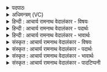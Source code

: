 <details><summary>पदपाठः</summary>

इ꣡न्द्र꣢꣯म्। वि꣡श्वाः꣢। अ꣣वीवृधन्। समुद्र꣡व्य꣢चसम्। स꣣मुद्र꣢। व्य꣣चसम्। गि꣡रः꣢꣯। र꣣थी꣡त꣢मम्। र꣣थी꣡नाम्। वा꣡जा꣢꣯नाम्। स꣡त्प꣢꣯तिम्। सत्। प꣣तिम्। प꣡ति꣢꣯म्। ३४३।
</details>

<details><summary>अधिमन्त्रम् (VC)</summary>

- इन्द्रः
- जेता माधुच्छन्दसः
- अनुष्टुप्
- गान्धारः
- ऐन्द्रं काण्डम्
</details>

<details><summary>हिन्दी : आचार्य रामनाथ वेदालंकार - विषयः</summary>

अगले मन्त्र में पुनः इन्द्र की महिमा का विषय वर्णित है।
</details>

<details><summary>हिन्दी : आचार्य रामनाथ वेदालंकार - पदार्थः</summary>

पदार्थान्वयभाषाः -  प्रथम—परमेश्वर के पक्ष में। (विश्वाः) सब (गिरः) स्तुति-वाणियाँ वा वेद-वाणियाँ (समुद्र-व्यचसम्) सागर और अन्तरिक्ष के समान व्याप्तिवाले, (रथीनाम्) रथवालों में (रथीतमम्) सबसे बढ़कर रथवाले अर्थात् पृथिवी, सूर्य, चन्द्र आदि अनेक रथसदृश गतिशील लोकों के सर्वोच्च स्वामी, (वाजानाम्) सब बलों के (पतिम्) अधीश्वर, (सत्पतिम्) सज्जनों, सद्गुणों व सदाचारों के रक्षक (इन्द्रम्) परमैश्वर्यवान् परमात्मा का (अवीवृधन्) वर्धन अर्थात् महिमागान द्वारा प्रचार-प्रसार करती हैं ॥ द्वितीय—राजा के पक्ष में। (विश्वाः) सब (गिरः) राष्ट्रवासी प्रजाजनों की वाणियाँ (समुद्रव्यचसम्) जलपोतों से सागर में और विमानों से अन्तरिक्ष में व्याप्त, (रथीनाम्) यान-स्वामियों में (रथीतमम्) भूयान, जलयान और विमानों के सबसे बड़े स्वामी, (वाजानाम्) दैहिक, मानसिक और आत्मिक बलों, अन्नों वा युद्धों के (पतिम्) अधीश्वर, (सत्पतिम्) सज्जनों वा सत्कर्मों के रक्षक (इन्द्रम्) शत्रुविदारक तथा सुखप्रद राजा को (अवीवृधन्) बढ़ायें, उत्साहित करें ॥२॥ इस मन्त्र में श्लेषालङ्कार है। ‘रथी, रथी’ में लाटानुप्रास और ‘पतिम् पतिम्’ में यमक है ॥२॥
</details>

<details><summary>हिन्दी : आचार्य रामनाथ वेदालंकार - भावार्थः</summary>

भावार्थभाषाः -  सब वेदवाणियाँ और स्तोताओं की वाणियाँ परमेश्वर की ही महिमा का गान करती हैं। वैसे ही राष्ट्र में प्रजाओं की वाणियाँ प्रजावत्सल राजा की महिमा का गान करें ॥२॥
</details>

<details><summary>संस्कृत : आचार्य रामनाथ वेदालंकार - विषयः</summary>

अथ पुनरिन्द्रस्य महिम्नो विषयमाह।
</details>

<details><summary>संस्कृत : आचार्य रामनाथ वेदालंकार - पदार्थः</summary>

पदार्थान्वयभाषाः -  प्रथमः—परमात्मपक्षे। (विश्वाः) सर्वाः (गिरः) वेदवाचः स्तुतिवाचो वा (समुद्रव्यचसम्) अब्धिवद् अन्तरिक्षवद् वा व्यचाः व्याप्तिर्यस्य तम्। समुद्र इत्यन्तरिक्षनामसु पठितम्। निघं० १।३। स उत्तरस्मादधरं समुद्रमपो दिव्या असृजद् वर्ष्या अभि। ऋ० १०।९८।५ इति प्रामाण्यात् अब्धिराकाशश्चोभयमपि समुद्रशब्देनोच्यते। व्यचस् इति व्यचितिर्व्याप्तिकर्मणोऽसुन् प्रत्ययान्तम्। रक्-प्रत्ययान्तः समुद्रशब्दः प्रत्ययस्वरेणान्तोदात्तः, बहुव्रीहौ पूर्वपदप्रकृतिस्वरः। (रथीनाम्) रथवताम् (रथीतमम्) रथवत्तमम् पृथिवीसूर्यचन्द्रादीनाम् अनेकेषां रंहणवतां लोकानां सर्वातिशायिनमधीश्वरम् इत्यर्थः। रथशब्दात् ‘छन्दसीवनिपौ च वक्तव्यौ।’ अ० ५।२।१२२ वा० इति मतुबर्थे ई प्रत्ययः। (वाजानाम्) सर्वेषां बलानाम् (पतिम्) अधीश्वरम्, (सत्पतिम्) सतां सज्जनानां सद्गुणानां सदाचाराणां वा रक्षकम् (इन्द्रम्) परमैश्वर्यवन्तं परमात्मानम् (अवीवृधन्) वर्द्धयन्ति, प्रचारयन्तीत्यर्थः ॥२ अथ द्वितीयः—राजपक्षे। (विश्वाः) सर्वाः (गिरः) राष्ट्रवासिनां प्रजाजनानां वाचः (समुद्रव्यचसम्) जलपोतैः सागरे विमानैश्चान्तरिक्षे व्यचाः व्याप्तिर्यस्य तम्, (रथीनाम्) यानस्वामिनां मध्ये (रथीतमम्) अतिशयेन भूजलान्तरिक्षयानस्वामिनम्, (वाजानाम्) दैहिकमानसाऽऽत्मिकबलानाम् अन्नानां, युद्धानां वा (पतिम्) अधीश्वरम्, (सत्पतिम्) सतां सत्पुरुषाणां सत्कर्मणां च रक्षकम् (इन्द्रम्) शत्रुविदारकं प्रजानां सुखप्रदं राजानम् (अवीवृधन्) वर्द्धयन्तु, उत्साहयन्तु। अत्र लोडर्थे लुङ् ॥२॥३ अत्र श्लेषालङ्कारः। ‘रथी-रथी’ इत्यत्र लाटानुप्रासः। ‘पतिम्-पतिम्’ इत्यत्र यमकम् ॥२॥
</details>

<details><summary>संस्कृत : आचार्य रामनाथ वेदालंकार - भावार्थः</summary>

भावार्थभाषाः -  सर्वा वेदवाचः स्तुतिवाचश्च परमेश्वरस्यैव महिमानं गायन्ति। तथैव राष्ट्रे प्रजानां वाचः प्रजावत्सलस्य नृपतेर्महिमानं गायन्तु ॥२॥४
</details>

<details><summary>संस्कृत : आचार्य रामनाथ वेदालंकार - पादटिप्पनी</summary>

टिप्पणी:   १. ऋ० १।११।१। य० १२।५६, १७।६१ उभयोः ऋषिः सुतजेतृमधुच्छन्दाः; १५।६१ ऋषिः मधुच्छन्दाः। साम० ८२७। २. (समुद्रव्यचसम्) समुद्रेऽन्तरिक्षे व्यचा व्याप्तिर्यस्य तं सर्वव्यापिनमीश्वरम्। (रथीतमम्) बहवो रथा रमणाधिकरणाः पृथिवीसूर्यादयो लोका विद्यन्ते यस्मिन् स रथीरीश्वरः सोऽतिशयितस्तम्। (सत्पतिम्) यः सतां नाशरहितानां प्रकृत्यादिकारणद्रव्याणां पतिः स्वामी तमीश्वरम् (पतिम्) यः पाति रक्षति चराचरं जगत् तमीश्वरम्। इति ऋ० १।११।१ भाष्ये द०। ३. (समुद्रव्यचसम्) समुद्रे नौकादिविजयगुणसाधनव्यापिनं शूरवीरम्। (रथीतमम्) रथाः प्रशस्ता रणविजयहेतवो विमानादयो विद्यन्ते यस्य सोऽतिशयितः शूरस्तम्—इति तत्रैव द०। ४. दयानन्दर्षिर्मन्त्रमिमम् ऋग्वेदभाष्ये परमेश्वरविषये शूरविषये च, य० १२।६१ भाष्ये कुमारकुमारीणां कर्त्तव्यविषये, य० १५।६१ भाष्ये राजप्रजाविषये, य० १७।६१ भाष्ये च जगत्स्रष्टुरीश्वरस्य गुणविषये व्याख्यातवान्।
</details>